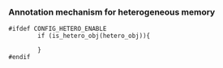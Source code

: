 ### Annotation mechanism for heterogeneous memory

```
#ifdef CONFIG_HETERO_ENABLE
        if (is_hetero_obj(hetero_obj)){
	
        }
#endif
```
